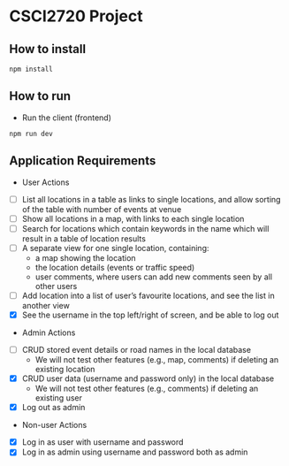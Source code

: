# CSCI2720 Project
## How to install
```
npm install
```
## How to run
* Run the client (frontend)
```
npm run dev
```
## Application Requirements
* User Actions
- [ ] List all locations in a table as links to single locations, and allow sorting of the table 
with number of events at venue
- [ ] Show all locations in a map, with links to each single location
- [ ] Search for locations which contain keywords in the name which will result in a table of 
location results
- [ ] A separate view for one single location, containing:
    * a map showing the location
    * the location details (events or traffic speed)
    * user comments, where users can add new comments seen by all other users
- [ ] Add location into a list of user’s favourite locations, and see the list in another view
- [x] See the username in the top left/right of screen, and be able to log out
* Admin Actions
- [ ] CRUD stored event details or road names in the local database
    * We will not test other features (e.g., map, comments) if deleting an existing location
- [x] CRUD user data (username and password only) in the local database
    * We will not test other features (e.g., comments) if deleting an existing user
- [x] Log out as admin
* Non-user Actions
- [x] Log in as user with username and password
- [x] Log in as admin using username and password both as admin
